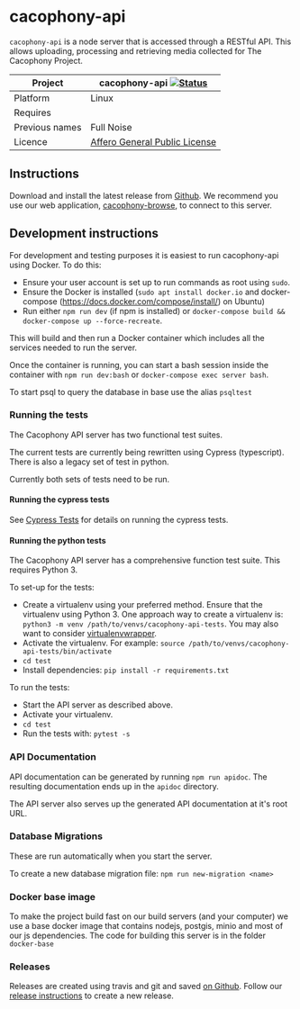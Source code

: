 # cacophony-api

`cacophony-api` is a node server that is accessed through a RESTful API.  This allows uploading, processing and retrieving media collected for The Cacophony
Project.

Project | cacophony-api [![Status](https://api.travis-ci.org/TheCacophonyProject/cacophony-api.svg)](https://travis-ci.org/TheCacophonyProject/cacophony-api)
---|---
Platform | Linux
Requires | <none>
Previous names | Full Noise
Licence | [Affero General Public License](https://www.gnu.org/licenses/agpl-3.0.en.html)

## Instructions

Download and install the latest release from [Github](https://github.com/TheCacophonyProject/cacophony-api/releases). We recommend you use our web application, [cacophony-browse](https://github.com/TheCacophonyProject/cacophony-browse/releases), to connect to this server.


## Development instructions

For development and testing purposes it is easiest to run
cacophony-api using Docker. To do this:

* Ensure your user account is set up to run commands as root using `sudo`.
* Ensure the Docker is installed (`sudo apt install docker.io` and docker-compose (https://docs.docker.com/compose/install/) on
  Ubuntu)
* Run either `npm run dev` (if npm is installed) or `docker-compose build && docker-compose up --force-recreate`.

This will build and then run a Docker container which includes all the services needed to run the server.

Once the container is running, you can start a bash session inside
the container with `npm run dev:bash` or `docker-compose exec server bash`.

To start psql to query the database in base use the alias `psqltest`


### Running the tests

The Cacophony API server has two functional test suites.   

The current tests are currently being rewritten using Cypress (typescript).
There is also a legacy set of test in python.   

Currently both sets of tests need to be run. 

#### Running the cypress tests

See [Cypress Tests](test-cypress/README.md) for details on running the cypress tests.

#### Running the python tests

The Cacophony API server has a comprehensive function test suite. This
requires Python 3.

To set-up for the tests:

* Create a virtualenv using your preferred method. Ensure that the
  virtualenv using Python 3. One approach way to create a virtualenv
  is: `python3 -m venv /path/to/venvs/cacophony-api-tests`. You may
  also want to consider [virtualenvwrapper](https://virtualenvwrapper.readthedocs.io/en/latest/).
* Activate the virtualenv. For example:
  `source /path/to/venvs/cacophony-api-tests/bin/activate`
* `cd test`
* Install dependencies: `pip install -r requirements.txt`

To run the tests:

* Start the API server as described above.
* Activate your virtualenv.
* `cd test`
* Run the tests with: `pytest -s`

### API Documentation

API documentation can be generated by running `npm run apidoc`. The
resulting documentation ends up in the `apidoc` directory.

The API server also serves up the generated API documentation at it's
root URL.

### Database Migrations

These are run automatically when you start the server.

To create a new database migration file: `npm run new-migration <name>`

### Docker base image
To make the project build fast on our build servers (and your computer) we use a base docker image that contains nodejs, postgis, minio and most of our js dependencies.   The code for building this server is in the folder `docker-base`

### Releases
Releases are created using travis and git and saved [on Github](https://github.com/TheCacophonyProject/cacophony-api/releases).   Follow our [release instructions](https://docs.cacophony.org.nz/home/creating-releases) to create a new release.
